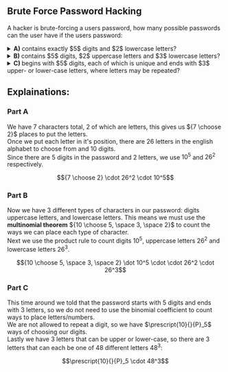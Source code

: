 ## Brute Force Password Hacking
A hacker is brute-forcing a users password, how many possible passwords can the user have if the users password:  
<details><summary><b>A) </b>contains exactly $5$ digits and $2$ lowercase letters?</summary>${7 \choose 2} \cdot 26^2 \cdot 10^5$</details>
<details><summary><b>B) </b>contains $5$ digits, $2$ uppercase letters and $3$ lowercase letters?</summary>${10 \choose 5, \space 2, \space 3} \cdot 10^5 \cdot 26^2 \cdot 26^3$</details>
<details><summary><b>C) </b>begins with $5$ digits, each of which is unique and ends with $3$ upper- or lower-case letters, where letters may be repeated?</summary>$\prescript{10}{}{P}_5 \cdot 48^3$</details>

## Explainations:
### Part A
We have $7$ characters total, $2$ of which are letters, this gives us ${7 \choose 2}$ places to put the letters.  
Once we put each letter in it's position, there are $26$ letters in the english alphabet to choose from and $10$ digits.  
Since there are $5$ digits in the password and $2$ letters, we use $10^5$ and $26^2$ respectively.  
```math
{7 \choose 2} \cdot 26^2 \cdot 10^5
```
### Part B
Now we have $3$ different types of characters in our password: digits uppercase letters, and lowercase letters.  This means we must use the **multinomial theorem** ${10 \choose 5, \space 3, \space 2}$ to count the ways we can place each type of character.  
Next we use the product rule to count digits $10^5$, uppercase letters $26^2$ and lowercase letters $26^3$.  
```math
{10 \choose 5, \space 3, \space 2} \dot 10^5 \cdot \cdot 26^2 \cdot 26^3
```
### Part C
This time around we told that the password starts with $5$ digits and ends with $3$ letters, so we do not need to use the binomial coefficient to count ways to place letters/numbers.  
We are not allowed to repeat a digit, so we have $\prescript{10}{}{P}_5$ ways of choosing our digits.  
Lastly we have $3$ letters that can be upper or lower-case, so there are $3$ letters that can each be one of $48$ different letters $48^3$:
```math
\prescript{10}{}{P}_5 \cdot 48^3
```
